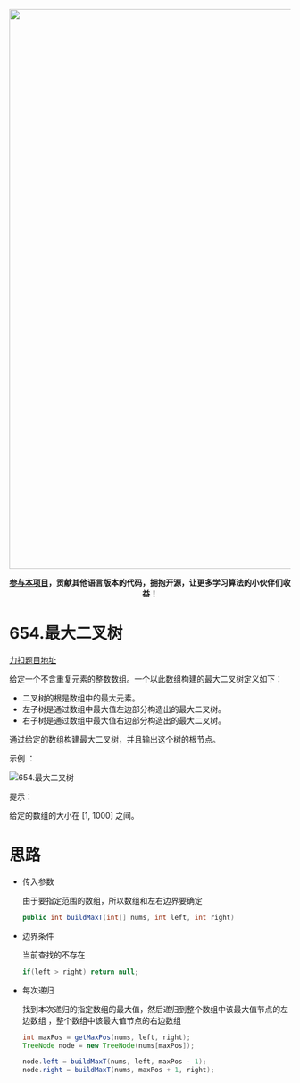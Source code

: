 <p align="center">
<a href="https://mp.weixin.qq.com/s/QVF6upVMSbgvZy8lHZS3CQ" target="_blank">
  <img src="https://code-thinking-1253855093.file.myqcloud.com/pics/20210924105952.png" width="1000"/>
</a>
<p align="center"><strong><a href="https://mp.weixin.qq.com/s/tqCxrMEU-ajQumL1i8im9A">参与本项目</a>，贡献其他语言版本的代码，拥抱开源，让更多学习算法的小伙伴们收益！</strong></p>


# 654.最大二叉树

[力扣题目地址](https://leetcode-cn.com/problems/maximum-binary-tree/)

给定一个不含重复元素的整数数组。一个以此数组构建的最大二叉树定义如下：

* 二叉树的根是数组中的最大元素。
* 左子树是通过数组中最大值左边部分构造出的最大二叉树。
* 右子树是通过数组中最大值右边部分构造出的最大二叉树。

通过给定的数组构建最大二叉树，并且输出这个树的根节点。

示例 ：

![654.最大二叉树](https://img-blog.csdnimg.cn/20210204154534796.png)

提示：

给定的数组的大小在 [1, 1000] 之间。

# 思路

- 传入参数

  由于要指定范围的数组，所以数组和左右边界要确定

  ```java
  public int buildMaxT(int[] nums, int left, int right)
  ```

- 边界条件

  当前查找的不存在

  ```java
  if(left > right) return null;
  ```

- 每次递归

  找到本次递归的指定数组的最大值，然后递归到整个数组中该最大值节点的左边数组   ，整个数组中该最大值节点的右边数组

  ```java
  int maxPos = getMaxPos(nums, left, right);
  TreeNode node = new TreeNode(nums[maxPos]);
  
  node.left = buildMaxT(nums, left, maxPos - 1);
  node.right = buildMaxT(nums, maxPos + 1, right);
  ```